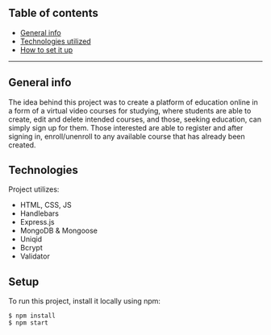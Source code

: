 ## Table of contents
* [General info](#general-info)
* [Technologies utilized](#technologies)
* [How to set it up](#setup)
___

## General info
The idea behind this project was to create a platform of education online in a form of a virtual video courses for studying, 
where students are able to create, edit and delete intended courses, and those, seeking education, can simply sign up for them.
Those interested are able to register and after signing in, enroll/unenroll to any available course that has already been created.

## Technologies

Project utilizes:
* HTML, CSS, JS
* Handlebars
* Express.js
* MongoDB & Mongoose
* Uniqid
* Bcrypt
* Validator

## Setup
To run this project, install it locally using npm:

```
$ npm install
$ npm start

```
